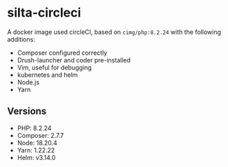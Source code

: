 # silta-circleci
A docker image used circleCI, based on `cimg/php:8.2.24` with the following additions:

- Composer configured correctly
- Drush-launcher and coder pre-installed
- Vim, useful for debugging
- kubernetes and helm
- Node.js
- Yarn

## Versions
- PHP: 8.2.24
- Composer: 2.7.7
- Node: 18.20.4
- Yarn: 1.22.22
- Helm: v3.14.0
